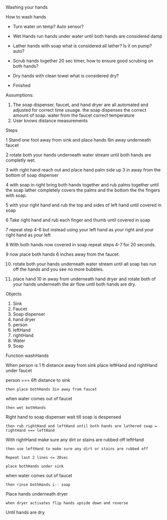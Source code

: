 Washing your hands

How to wash hands

- Turn water on
temp? Auto sensor?
- Wet Hands
run hands under water until both hands are considered damp

- Lather hands with soap
what is considered all lather?
Is it on pump? auto?

- Scrub hands together
20 sec timer, how to ensure good scrubing on both hands?

- Dry hands with clean towel
what is considered dry? 

- Finished

Assumptions:
1) The soap dispenser, faucet, and hand dryer are all automated
and adjusted for correct time usuage. the soap dispenses the 
correct amount of soap. water from the faucet correct temperature
2) User knows distance measurements

Steps

1 Stand one foot away from sink and place hands 6in away underneath faucet

2 rotate both your hands underneath water stream until both hands are completly wet.

3 with right hand reach out and place hand palm side up 3 in away from the bottom of soap dispenser

4 with soap in right bring both hands together and rub palms together until the soap lather completely covers
the palms and the bottom the the fingers with soap.

5 with your right hand and rub the top and sides of left hand until covered in soap

6 Take right hand and rub each finger and thumb until covered in soap

7 repeat step 4-6 but instead using your left hand as your right and your right hand as your left

8 With both hands now covered in soap repeat steps 4-7 for 20 seconds.

9 now place both hands 6 inches away from the faucet.

10) rotate both your hands underneath water stream until all soap has run off the hands and you see no more bubbles.

11) place hand 10 in away from underneath hand dryer and rotate both of your hands underneath the air flow until both hands are dry.


Objects
1) Sink
2) Faucet
3) Soap dispenser
4) hand dryer
5) person
6) leftHand
7) rightHand
8) Water
9) Soap


Function washHands

When person is 1 ft distance away from sink place leftHand and rightHand under faucet

person === 6ft distance to sink 

    then place bothHands 3in away from faucet
 
 when water comes out of faucet
 
    then wet bothHands

Right hand to soap dispenser wait till soap is despensed

    then rub rightHand and leftHand until both hands are lathered soap = rightHand === leftHand

With rightHand make sure any dirt or stains are rubbed off leftHand

    then use leftHand to make sure any dirt or stains are rubbed off

    Repeat last 2 lines <= 20sec

    place bothHands under sink 

when water comes out of faucet

    then rinse bothHands i-- soap

Place hands underneath dryer 

    when dryer activates flip hands upside down and reverse

Until hands are dry



